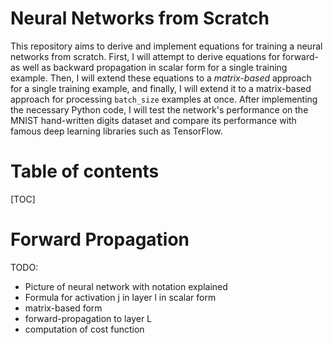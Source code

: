 # Neural Networks from Scratch
This repository aims to derive and implement equations for training a neural networks from scratch. First, I will attempt to derive equations for forward- as well as backward propagation in scalar form for a single training example. Then, I will extend these equations to a *matrix-based*  approach for a single training example, and finally, I will extend it to a matrix-based approach for processing `batch_size` examples at once. After implementing the necessary Python code, I will test the network's performance on the MNIST hand-written digits dataset and compare its performance with famous deep learning libraries such as TensorFlow. 

# Table of contents

[TOC]

# Forward Propagation

TODO: 

- Picture of neural network with notation explained
- Formula for activation j in layer l in scalar form
- matrix-based form 
- forward-propagation to layer L
- computation of cost function
